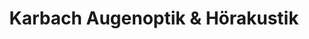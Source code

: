 ---
title: "Karbach Augenoptik & Hörakustik"
url: /detmold/karbach-augenoptik-und-hoerakustik/
shop: Optiker
---